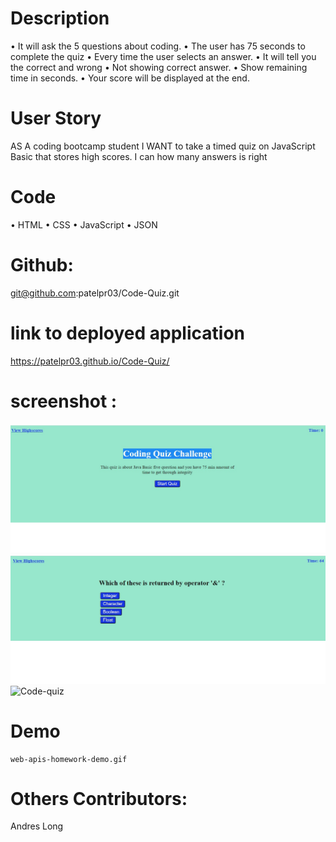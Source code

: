 # Description
•	It will ask the 5 questions about coding.
•	The user has 75 seconds to complete the quiz
•	Every time the user selects an answer.
•	It will tell you the correct and wrong 
•	Not showing correct answer.
•	Show remaining time in seconds.
•	Your score will be displayed at the end.

# User Story
   AS A coding bootcamp student
   I WANT to take a timed quiz on JavaScript Basic that stores high scores.
   I can how many answers is right 

# Code
•	HTML
•	CSS
•	JavaScript
•	JSON

# Github:
 git@github.com:patelpr03/Code-Quiz.git

 # link to deployed application
https://patelpr03.github.io/Code-Quiz/
# screenshot : 
   ![Code-Quiz](./assets/Coding-Quiz-Challenge.jpg)
   ![Code-Quiz](./assets/Question.jpg)
   ![Code-quiz](./assets/Highscores.jpg.jpg)
# Demo
    web-apis-homework-demo.gif

# Others Contributors:
   Andres Long
